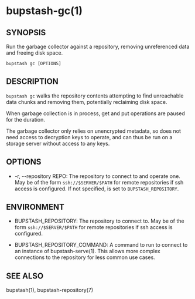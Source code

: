 bupstash-gc(1) 
==============

## SYNOPSIS

Run the garbage collector against a repository, removing
unreferenced data and freeing disk space.

`bupstash gc [OPTIONS]`

## DESCRIPTION

`bupstash gc` walks the repository contents attempting to find
unreachable data chunks and removing them, potentially reclaiming disk space.

When garbage collection is in process, get and put operations are paused for the
duration.

The garbage collector only relies on unencrypted metadata, so does not need
access to decryption keys to operate, and can thus be run on a storage server
without access to any keys.


## OPTIONS

* -r, --repository REPO:
  The repository to connect to and operate one.
  May be of the form `ssh://$SERVER/$PATH` for 
  remote repositories if ssh access is configured.
  If not specified, is set to `BUPSTASH_REPOSITORY`.

## ENVIRONMENT

* BUPSTASH_REPOSITORY:
  The repository to connect to. May be of the form `ssh://$SERVER/$PATH` for
  remote repositories if ssh access is configured.

* BUPSTASH_REPOSITORY_COMMAND:
  A command to run to connect to an instance of bupstash-serve(1). This 
  allows more complex connections to the repository for less common use cases.

## SEE ALSO

bupstash(1), bupstash-repository(7)
